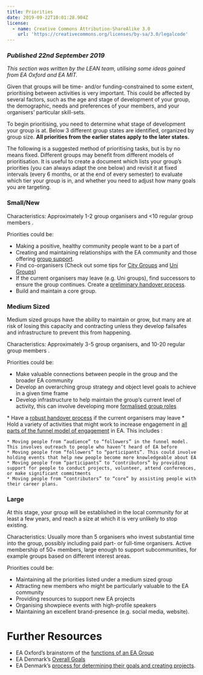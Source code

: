```yaml
---
title: Priorities
date: 2019-09-22T10:01:28.904Z
license:
  - name: Creative Commons Attribution-ShareAlike 3.0
    url: 'https://creativecommons.org/licenses/by-sa/3.0/legalcode'
---
```

### _Published 22nd September 2019_

_This section was written by the LEAN team, utilising some ideas gained from EA Oxford and EA MIT._ 

Given that groups will be time- and/or funding-constrained to some extent, prioritising between activities is very important. This could be affected by several factors, such as the age and stage of development of your group, the demographic, needs and preferences of your members, and your organisers’ particular skill-sets.

To begin prioritising, you need to determine what stage of development your group is at. Below 3 different group states are identified, organized by group size. **All priorities from the earlier states apply to the later states.**

The following is a suggested method of prioritising tasks, but is by no means fixed. Different groups may benefit from different models of prioritisation. It is useful to create a document which lists your group’s priorities (you can always adapt the one below) and revisit it at fixed intervals (every 6 months, or at the end of every semester) to evaluate which tier your group is in, and whether you need to adjust how many goals you are targeting.

### Small/New

Characteristics: Approximately 1-2 group organisers and <10 regular group members.

Priorities could be:

* Making a positive, healthy community people want to be a part of
* Creating and maintaining relationships with the EA community and those offering <a target="_blank" href="/tips/support/">group support</a>. 
* Find co-organisers (Check out some tips for <a target="_blank" href="/start/run-city-group#coorganiser/">City Groups</a> and <a target="_blank" href="/start/run-uni-group#coorganiser/">Uni Groups</a>)
* If the current organisers may leave (e.g. Uni groups), find successors to ensure the group continues. Create a <a target="_blank" href="/tips/handover/">preliminary handover process</a>.
* Build and maintain a core group.

### Medium Sized
Medium sized groups have the ability to maintain or grow, but many are at risk of losing this capacity and contracting unless they develop failsafes and infrastructure to prevent this from happening. 

Characteristics: Approximately 3-5 group organisers, and 10-20 regular group members.

Priorities could be:

* Make valuable connections between people in the group and the broader EA community
* Develop an overarching group strategy and object level goals to achieve in a given time frame
* Develop infrastructure to help maintain the group’s current level of activity, this can involve developing more <a target="_blank" href="/tips/articles/committee/">formalised group roles</a>
* Have a <a target="_blank" href="/tips/handover">robust handover process</a> if the current organisers may leave
* Hold a variety of activities that might work to increase engagement in <a target="_blank" href="https://www.centreforeffectivealtruism.org/the-funnel-model/">all parts of the funnel model of engagement</a> in EA. This includes:

    * Moving people from “audience” to “followers” in the funnel model. This involves outreach to people who haven’t heard of EA before
    * Moving people from “followers” to “participants”. This could involve holding events that help new people become more knowledgeable about EA
    * Moving people from “participants” to “contributors” by providing support for people to conduct projects, volunteer, attend conferences, or make significant commitments  
    * Moving people from “contributors” to “core” by assisting people with their career plans.


### Large
At this stage, your group will be established in the local community for at least a few years, and reach a size at which it is very unlikely to stop existing. 

Characteristics: Usually more than 5 organisers who invest substantial time into the group, possibly including paid part- or full-time organisers. Active membership of 50+ members, large enough to support subcommunities, for example groups based on different interest areas. 

Priorities could be:

* Maintaining all the priorities listed under a medium sized group
* Attracting new members who might be particularly valuable to the EA community 
* Providing resources to support new EA projects
* Organising showpiece events with high-profile speakers 
* Maintaining an excellent brand-presence (e.g. social media, website).


# Further Resources

* EA Oxford’s brainstorm of the <a target="_blank" href="https://docs.google.com/document/d/1NHIPkNNPt7dDcc6-tt18TpaaPQmJf-bSpJQtEVwall4/edit?usp=sharing">functions of an EA Group</a>
* EA Denmark’s <a target="_blank" href="https://docs.google.com/document/d/1sf2y6sM3F0huE_XMRLFl98l_TuLuXM872e2ArGnlT1E/edit#heading=h.vs2jjp3on5g5">Overall Goals</a> 
* EA Denmark’s <a target="_blank" href="https://forum.effectivealtruism.org/posts/7He8vRrbyyeKFZdif/strategy-development-for-ea-groups-lessons-learned-from-ea">process for determining their goals and creating projects</a>.



